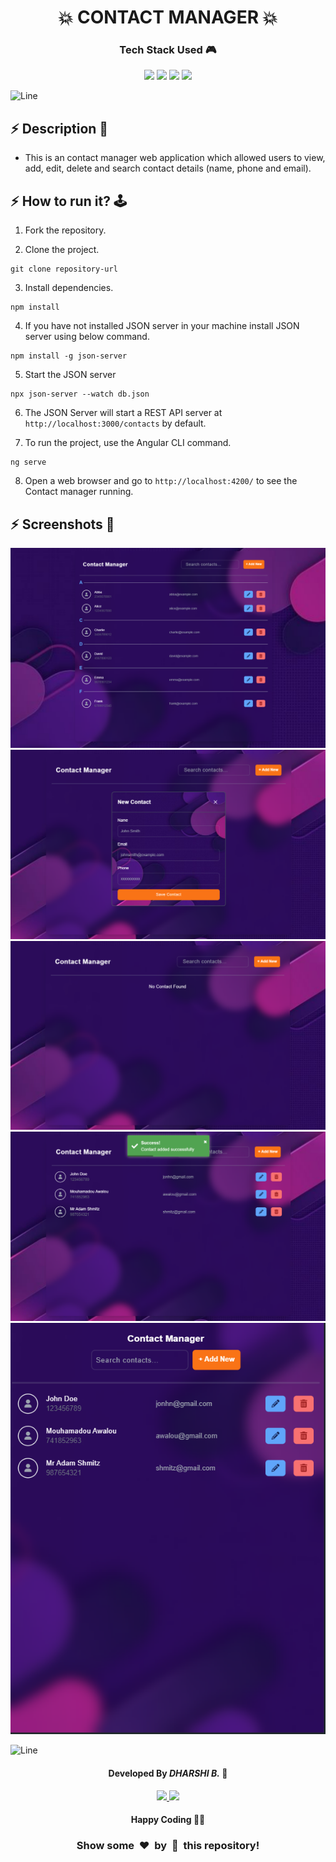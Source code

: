 
<h1 align='center'><b>💥 CONTACT MANAGER 💥</b></h1>

<!-- -------------------------------------------------------------------------------------------------------------- -->

<h3 align='center'>Tech Stack Used 🎮</h3>
<!-- enlist all the technologies used to create this project from them (Remove comment using 'ctrl+z' or 'command+z') -->

<div align='center'>
  <img src="https://img.shields.io/badge/HTML5-orange?style=for-the-badge&logo=html5&logoColor=white" />
  <img src="https://img.shields.io/badge/angular-purple?style=for-the-badge&logo=angular&logoColor=white" />
  <img src="https://img.shields.io/badge/tailwind-blue?style=for-the-badge&logo=tailwindcss&logoColor=white" />
  <img src="https://img.shields.io/badge/typescipt-darkblue?style=for-the-badge&logo=typescript&logoColor=white)" />
</div>


![Line](https://github.com/Avdhesh-Varshney/WebMasterLog/assets/114330097/4b78510f-a941-45f8-a9d5-80ed0705e847)

<!-- -------------------------------------------------------------------------------------------------------------- -->

## :zap: Description 📃

- This is an contact manager web application which allowed users to view, add, edit, delete and search contact details (name, phone and email).
  
<!-- -------------------------------------------------------------------------------------------------------------- -->

## :zap: How to run it? 🕹️

1. Fork the repository.

2. Clone the project.

```
git clone repository-url
```

3. Install dependencies.

```
npm install
```

4. If you have not installed JSON server in your machine install JSON server using below command.

```
npm install -g json-server
```

5. Start the JSON server

```
npx json-server --watch db.json
```

6. The JSON Server will start a REST API server at `http://localhost:3000/contacts` by default.

7. To run the project, use the Angular CLI command.

```
ng serve
```

8. Open a web browser and go to `http://localhost:4200/` to see the Contact manager running.


<!-- -------------------------------------------------------------------------------------------------------------- -->

## :zap: Screenshots 📸

<img src="./images/image01.png">
<img src="./images/image02.png">
<img src="./images/image03.png">
<img src="./images/image04.png">
<img src="./images/image05.png">



![Line](https://github.com/Avdhesh-Varshney/WebMasterLog/assets/114330097/4b78510f-a941-45f8-a9d5-80ed0705e847)

<!-- -------------------------------------------------------------------------------------------------------------- -->

<h4 align='center'>Developed By <b><i>DHARSHI B.</i></b> 👩</h4>
<p align='center'>
  <a href='https://www.linkedin.com/in/dharshi-balasubramaniyam-47b193243'>
    <img src='https://img.shields.io/badge/linkedin-%230077B5.svg?style=for-the-badge&logo=linkedin&logoColor=white' />
  </a>
  <a href='https://github.com/DharshiBalasubramaniyam'>
    <img src='https://img.shields.io/badge/github-%23121011.svg?style=for-the-badge&logo=github&logoColor=white' />
  </a>
</p>

<h4 align='center'>Happy Coding 🧑‍💻</h4>

<h3 align="center">Show some &nbsp;❤️&nbsp; by &nbsp;🌟&nbsp; this repository!</h3>
